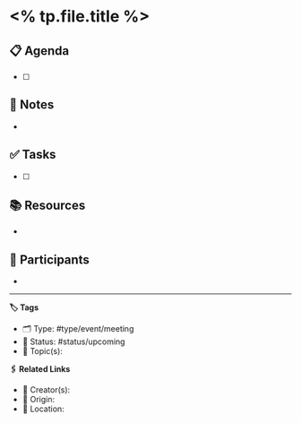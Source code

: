 
# <% tp.file.title %>

## 📋 Agenda

- [ ] 


## 📝 Notes

- 


## ✅ Tasks

- [ ] 


## 📚 Resources

- 


## 👥 Participants

- 


---

**🏷 Tags**

- 🗂 Type: #type/event/meeting
- 🏁 Status: #status/upcoming
- 💬 Topic(s): 

**🖇️ Related Links**

- 👤 Creator(s): 
- 🔮 Origin: 
- 🔗 Location: 
